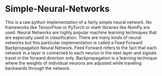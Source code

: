 # Simple-Neural-Networks

This is a raw python implementation of a fairly simple neural network. No frameworks like TensorFlow or PyTorch or math libraries like NumPy are used. 
Neural Networks are highly popular machine learning techniques that are especially used in classification. There are many kinds of neural networks but this particular implementation is called a Feed Forward Backpropagation Neural Network. Feed Forward refers to the fact that each network in a layer is connected to each neuron in the next layer and signals travel in the forward direction only. Backpropagation is a learning technique where the weights of individual neurons are adjusted while traveling backwards through the network. 
